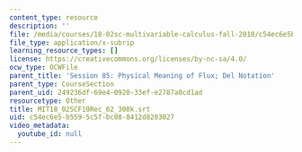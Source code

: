 ```yaml
---
content_type: resource
description: ''
file: /media/courses/18-02sc-multivariable-calculus-fall-2010/c54ec6e5b5595c5fbc088412d8203027_MIT18_02SCF10Rec_62_300k.vtt
file_type: application/x-subrip
learning_resource_types: []
license: https://creativecommons.org/licenses/by-nc-sa/4.0/
ocw_type: OCWFile
parent_title: 'Session 85: Physical Meaning of Flux; Del Notation'
parent_type: CourseSection
parent_uid: 249236df-69e4-0920-33ef-e2787a0cd1ad
resourcetype: Other
title: MIT18_02SCF10Rec_62_300k.srt
uid: c54ec6e5-b559-5c5f-bc08-8412d8203027
video_metadata:
  youtube_id: null
---
```

